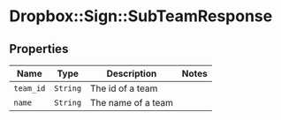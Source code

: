 # Dropbox::Sign::SubTeamResponse



## Properties

| Name | Type | Description | Notes |
| ---- | ---- | ----------- | ----- |
| `team_id` | ```String``` |  The id of a team  |  |
| `name` | ```String``` |  The name of a team  |  |

